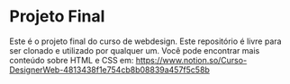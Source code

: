 # Projeto Final
Este é o projeto final do curso de webdesign. Este repositório é livre para ser clonado e utilizado por qualquer um. Você pode encontrar mais conteúdo sobre HTML e CSS em: https://www.notion.so/Curso-DesignerWeb-4813438f1e754cb8b08839a457f5c58b 
